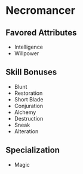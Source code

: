 # Necromancer


## Favored Attributes
- Intelligence
- Willpower

## Skill Bonuses
- Blunt
- Restoration
- Short Blade
- Conjuration
- Alchemy
- Destruction
- Sneak
- Alteration

## Specialization
- Magic